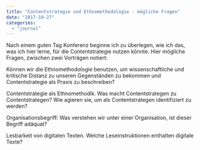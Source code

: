 ```yaml
---
title: "Contentstrategie und Ethnomethodologie - mögliche Fragen"
date: "2017-10-27"
categories: 
  - "journal"
---
```


Nach einem guten Tag Konferenz beginne ich zu überlegen, wie ich das, was ich hier lerne, für die Contentstrategie nutzen könnte. Hier mögliche Fragen, zwischen zwei Vorträgen notiert:

Können wir die Ethnomethodologie benutzen, um wissenschaftliche und kritische Distanz zu unseren Gegenständen zu bekommen und Contentstrategie als Praxis zu beschreiben?

Contentstrategie als Ethnomethodik. Was macht Contentstrategen zu Contentstrategen? Wie agieren sie, um als Contentstrategen identifiziert zu werden?

Organisationsbegriff: Was verstehen wir unter einer Organisation, ist dieser Begriff adäquat?

Lesbarkeit von digitalen Texten. Welche Leseinstruktionen enthalten digitale Texte?
